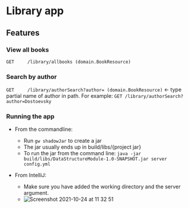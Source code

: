 # Library app

## Features

### View all books

`GET     /library/allbooks (domain.BookResource)`

### Search by author

`GET     /library/authorSearch?author= (domain.BookResource)` <- type partial name of author in path. 
For example: `GET /library/authorSearch?author=Dostoevsky`

### Running the app

- From the commandline:
  - Run `gw shadowJar` to create a jar
  - The jar usually ends up in build/libs/{project jar}
  - To run the jar from the command line: `java -jar build/libs/DataStructureModule-1.0-SNAPSHOT.jar server config.yml`

- From IntelliJ:
  - Make sure you have added the working directory and the server argument.
  - ![Screenshot 2021-10-24 at 11 32 51](https://user-images.githubusercontent.com/38332168/138590125-61208f20-314c-494e-91dd-6a7d1291319a.png)
